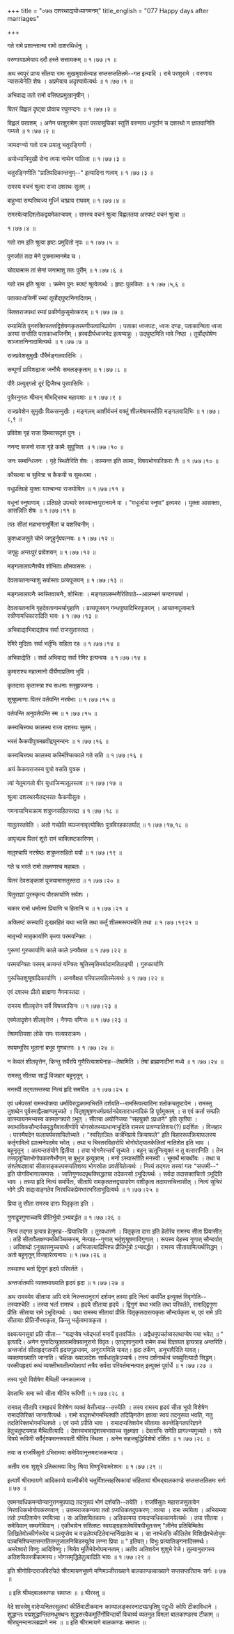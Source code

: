 +++
title = "०७७ दशरथाद्ययोध्यागमनम्"
title_english = "077 Happy days after marriages"

+++


गते रामे प्रशान्तात्मा रामो दाशरथिर्धनुः ।  

वरुणायाप्रमेयाय ददौ हस्ते ससायकम्  ॥  १।७७।१  ॥   

अथ स्वपुरं प्राप्य सीतया रामः सुखमुवासेत्याह सप्तसप्ततितमे--गत इत्यादि ।
रामे परशुरामे । वरुणाय न्यासत्वेनेति शेषः । अप्रमेयाय अदृश्यायेत्यर्थः
 ॥  १।७७।१  ॥   

  

अभिवाद्य ततो रामो वसिष्ठप्रमुखानृषीन् ।  

पितरं विह्वलं दृष्ट्वा प्रोवाच रघुनन्दनः  ॥  १।७७।२  ॥   

विह्वलं परवशम् । अनेन परशुरामेण कृतां परत्वसूचिकां स्तुतिं वरुणाय
धनुर्दानं च दशरथो न ज्ञातवानिति गम्यते  ॥  १।७७।२  ॥   

  

जामदग्न्यो गतो रामः प्रयातु चतुरङ्गिणी ।  

अयोध्याभिमुखी सेना त्वया नाथेन पालिता  ॥  १।७७।३  ॥   

चतुरङ्गिणीति "प्रातिपदिकान्तनुम्--" इत्यादिना णत्वम्  ॥  १।७७।३  ॥   

  

रामस्य वचनं श्रुत्वा राजा दशरथः सुतम् ।  

बाहुभ्यां सम्परिष्वज्य मूर्ध्नि चाघ्राय राघवम्  ॥  १।७७।४  ॥   

रामस्येत्यादिश्लोकद्वयमेकान्वयम् । रामस्य वचनं श्रुत्वा विह्वलतया
अस्पष्टं वचनं श्रुत्वा  ॥   

१।७७।४  ॥   

  

गतो राम इति श्रुत्वा हृष्टः प्रमुदितो नृपः  ॥  १।७७।५  ॥   

पुनर्जातं तदा मेने पुत्रमात्मानमेव च ।  

चोदयामास तां सेनां जगामाशु ततः पुरीम्  ॥  १।७७।६  ॥   

गतो राम इति श्रुत्वा । क्रमेण पुनः स्पष्टं श्रुत्वेत्यर्थः । हृष्टः
पुलकितः  ॥  १।७७।५,६  ॥   

  

पताकाध्वजिनीं रम्यां तूर्योद्घुष्टनिनादिताम् ।  

सिक्तराजपथां रम्यां प्रकीर्णकुसुमोत्कराम्  ॥  १।७७।७  ॥   

रम्यामिति पुनरुक्तिस्तत्तद्विशेषणकृतरमणीयत्वाभिप्रायेण । पताका ध्वजपटः,
ध्वजः दण्डः, पताकान्विता ध्वजा अस्यां सन्तीति पताकाध्वजिनीम् ।
ह्रस्वदीर्घध्वजभेद इत्यप्याहुः । उद्घुष्टमिति भावे निष्ठा ।
तूर्योद्घोषेण सञ्जातनिनादामित्यर्थः  ॥  १।७७।७  ॥   

  

राजप्रवेशसुमुखैः पौरैर्मङ्गलवादिभिः ।  

सम्पूर्णां प्राविशद्राजा जनौघैः समलङ्कृताम्  ॥  १।७७।८  ॥   

पौरैः प्रत्युद्गतो दूरं द्विजैश्च पुरवासिभिः ।  

पुत्रैरनुगतः श्रीमान् श्रीमद्भिश्च महायशाः  ॥  १।७७।९  ॥   

राजप्रवेशेन सुमुखैः विकसन्मुखैः । मङ्गलम् आशीर्वचनं वक्तुं
शीलमेषामस्तीति मङ्गलवादिभिः  ॥  १।७७।८,९  ॥   

  

प्रविवेश गृहं राजा हिमवत्सदृशं पुनः ।  

ननन्द सजनो राजा गृहे कामैः सुपूजितः  ॥  १।७७।१०  ॥   

जनः सम्बन्धिजनः । गृहे स्थितैरिति शेषः । काम्यन्त इति कामाः,
विषयभोगपरिकराः तैः  ॥  १।७७।१०  ॥   

  

कौसल्या च सुमित्रा च कैकयी च सुमध्यमा ।  

वधूप्रतिग्रहे युक्ता याश्चान्या राजयोषितः  ॥  १।७७।११  ॥   

वधूनां स्नुषाणाम् । प्रतिग्रहे उपचारे स्वस्वान्तःपुरानयने वा ।
"वधूर्जाया स्नुषा" इत्यमरः । युक्ता आसक्ताः, आसन्निति शेषः  ॥  १।७७।११
 ॥   

  

ततः सीतां महाभागामूर्मिलां च यशस्विनीम् ।  

कुशध्वजसुते चोभे जगृहुर्नृपपत्नयः  ॥  १।७७।१२  ॥   

जगृहुः अन्तःपुरं प्रावेशयन्  ॥  १।७७।१२  ॥   

  

मङ्गलालापनैश्चैव शोभिताः क्षौमवाससः ।  

देवतायतनान्याशु सर्वास्ताः प्रत्यपूजयन्  ॥  १।७७।१३  ॥   

मङ्गलालापनैः स्वस्तिवाचनैः, शोभिताः । मङ्गलालम्भनैरितिपाठे--आलम्भनं
चन्दनचर्चा ।  

देवतायतनानि गृहदेवतानामर्चागृहाणि । प्रत्यपूजयन् गन्धपुष्पादिभिरपूजयन् ।
आयतनपूजामात्रे स्त्रीणामधिकारादिति भावः  ॥  १।७७।१३  ॥   

  

अभिवाद्याभिवाद्यांश्च सर्वा राजसुतास्तदा ।  

रेमिरे मुदिताः सर्वा भर्तृभिः सहिता रहः  ॥  १।७७।१४  ॥   

अभिवाद्येति । सर्वा अभिवाद्य सर्वा रेमिर इत्यन्वयः  ॥  १।७७।१४  ॥   

  

कुमाराश्च महात्मानो वीर्येणाप्रतिमा भुवि ।  

कृतदाराः कृतास्त्रा श्च सधनाः ससुहृज्जनाः ।  

शुश्रूषमाणाः पितरं वर्तयन्ति नरर्षभाः  ॥  १।७७।१५  ॥   

वर्तयन्ति अनुवर्तयन्ति स्म  ॥  १।७७।१५  ॥   

  

कस्यचित्त्वथ कालस्य राजा दशरथः सुतम् ।  

भरतं कैकयीपुत्रमब्रवीद्रघुनन्दनः  ॥  १।७७।१६  ॥   

कस्यचित्त्वथ कालस्य कस्मिंश्चित्काले गते सति  ॥  १।७७।१६  ॥   

  

अयं केकयराजस्य पुत्रो वसति पुत्रक ।  

त्वां नेतुमागतो वीर युधाजिन्मातुलस्तव  ॥  १।७७।१७  ॥   

श्रुत्वा दशरथस्यैतद्भरतः कैकयीसुतः ।  

गमनायाभिचक्राम शत्रुघ्नसहितस्तदा  ॥  १।७७।१८  ॥   

मातुलस्तवेति । अतो गच्छेति व्यञ्जनावृत्त्योक्तिः पुत्रविरहकातर्यात्  ॥ 
१।७७।१७,१८  ॥   

  

आपृच्छ्य पितरं शूरो रामं चाक्लिष्टकारिणम् ।  

मातृ़श्चापि नरश्रेष्ठः शत्रुघ्नसहितो ययौ  ॥  १।७७।१९  ॥   

गते च भरते रामो लक्ष्मणश्च महाबलः ।  

पितरं देवसङ्काशं पूजयामासतुस्तदा  ॥  १।७७।२०  ॥   

पितुराज्ञां पुरस्कृत्य पौरकार्याणि सर्वशः ।  

चकार रामो धर्मात्मा प्रियाणि च हितानि च  ॥  १।७७।२१  ॥   

अक्लिष्टं कस्यापि दुःखरहितं यथा भवति तथा कर्तुं शीलमस्त्यस्येति तथा  ॥ 
१।७७।१९२१  ॥   

  

मातृभ्यो मातृकार्याणि कृत्वा परमयन्त्रितः ।  

गुरूणां गुरुकार्याणि काले काले ऽन्ववैक्षत  ॥  १।७७।२२  ॥   

परमयन्त्रितः परमम् अत्यन्तं यन्त्रितः श्रुतिस्मृतिमर्यादानतिलङ्घी ।
गुरुकार्याणि  

गुरूचितशुश्रूषादिकार्याणि । अन्ववैक्षत परिपालयतिस्मेत्यर्थः  ॥  १।७७।२२
 ॥   

  

एवं दशरथः प्रीतो ब्राह्मणा नैगमास्तदा ।  

रामस्य शीलवृत्तेन सर्वे विषयवासिनः  ॥  १।७७।२३  ॥   

एवमेतादृशेन शीलवृत्तेन । नैगमाः वणिजः  ॥  १।७७।२३  ॥   

  

तेषामतियशा लोके रामः सत्यपराक्रमः ।  

स्वयम्भूरिव भूतानां बभूव गुणवत्तरः  ॥  १।७७।२४  ॥   

न केवलं शीलवृत्तेन, किन्तु सर्वैरपि गुणैरित्याशयेनाह--तेषामिति । तेषां
ब्राह्मणादीनां मध्ये  ॥  १।७७।२४  ॥   

  

रामस्तु सीतया सार्द्धं विजहार बहूनृतून् ।  

मनस्वी तद्गतस्तस्या नित्यं हृदि समर्पितः  ॥  १।७७।२५  ॥   

एवं धर्मपरतां रामस्योक्त्वा धर्माविरुद्धकामाभिरतिं
दर्शयति--रामस्त्वित्यादिना श्लोकचतुष्टयेन । रामस्तु तुशब्देन
पूर्वस्माद्वैलक्षण्यमुच्यते । पितृशुश्रूषणधर्मप्रवर्तनदेवताराधनादिकं हि
पूर्वमुक्तम् । स एवं कर्ता सम्प्रति वात्स्यायनमभ्यस्य कामतन्त्रपरो ऽभूत्
। सीतया अयोनिजया "सहयुक्ते ऽप्रधाने" इति तृतीया ।
स्वाभाविकसौन्दर्यसमृद्ध्यैवावतीर्णापि भोगस्रोतस्यप्रधानाभूदिति रामस्य
प्रावण्यातिशयः(?) प्रदर्शितः । विजहार । परस्मैपदेन फलापर्यवसायितोच्यते ।
"स्वरित़ञितः कर्त्रभिप्राये क्रियाफले" इति विहाररूपक्रियाफलस्य
कर्तृगामित्वे ह्यात्मनेपदमेव भवेत् । तथा च चिरतरविहारोपि
भोगोपोद्घातकेलितां नातिशेत इति भावः । बहूनृतून् । अत्यन्तसंयोगे द्वितीया
। तया भोगनैरन्तर्यं सूच्यते । बहून् ऋतूनित्युक्तं न तु वत्सरानिति । तेन
तत्तदृतूचितभोगोपकरणैर्भोगान् स बुभुज इत्युक्तम् । मनो ऽस्यास्तीति मनस्वी
। भूमार्थे मत्वर्थीयः । तथा च संश्लेषदशायां सीतासङ्कल्पमप्यतिशय्य
भोगस्रोतः प्रवर्तयितेत्यर्थः । नित्यं तद्गतः तस्यां गतः "सप्तमी--" इति
योगविभागात्समासः । जातिगुणवदपृथक्सिद्धतया तदेकरसो ऽभूदित्यर्थः । सर्वदा
तदासक्तचित्तो ऽभूदिति भावः । तस्या हृदि नित्यं समर्पितः, सीतापि
रामकृततत्तद्व्यापारेण वशीकृता तदायत्तचित्तासीत् । नित्यं सुचिरं भोगे ऽपि
सद्यःसङ्गतेव निरवधिकप्रेमभारभरिताभूदित्यर्थः  ॥  १।७७।२५  ॥   

  

प्रिया तु सीता रामस्य दाराः पितृकृता इति ।  

गुणाद्रूपगुणाच्चापि प्रीतिर्भूयो ऽभ्यवर्द्धत  ॥  १।७७।२६  ॥   

नित्यं तद्गत इत्यत्र हेतुमाह--प्रियात्विति । तुरवधारणे । पितृकृता दारा
इति हेतोरेव रामस्य सीता प्रियासीत् । तर्हि सीतावैलक्षण्यमकिञ्चित्करम्,
नेत्याह--गुणात् भर्तृशुश्रूषणादिगुणात् । रूपस्य देहस्य गुणात्
सौन्दर्यात् । अपिशब्दो ऽनुक्तसमुच्चयार्थः । अभिजात्यादिभिश्च
प्रीतिर्भूयो ऽभ्यवर्द्धत । रामस्य सीतायामित्यर्थसिद्धम् । अतो बहूनृतून्
विजहारेत्यन्वयः  ॥  १।७७।२६  ॥   

  

तस्याश्च भर्ता द्विगुणं हृदये परिवर्तते ।  

अन्तर्जातमपि व्यक्तमाख्याति हृदयं हृदा  ॥  १।७७।२७  ॥   

अथ रामस्येव सीताया अपि रामे निरन्तरानुरागं दर्शयन् तस्या हृदि नित्यं
समर्पित इत्युक्तं विवृणोति--तस्याश्चेति । तस्या भर्ता रामश्च । हृदये
सीताया हृदये । द्विगुणं यथा भवति तथा परिवर्तते, रामाद्द्विगुणा प्रीतिः
सीताया रामे ऽभूदित्यर्थः । यथा रामस्य सीतायां प्रीतिः पितृकृतदारत्वकृता
सौन्दर्यकृता च, एवं रामे ऽपि सीतायाः प्रीतिर्नोभयकृता, किन्तु
भर्तृत्वमात्रकृता ।  

वक्ष्यत्यनसूयां प्रति सीता-- "यद्यप्येष भवेद्भर्ता ममार्ये वृत्तवर्जितः
। अद्वैधमुपचर्तव्यस्तथाप्येष मया भवेत्  ॥ " इत्यादि। अनेन
गुणादित्युक्तरामविषयानुरागो विवृतः। एतादृशानुरागो रामेण कथं विज्ञायत
इत्यत्राह अन्तरिति। अन्तर्जातं सीताहृद्गतमपि हृदयगूढभावम्, अनुरागमिति
यावत्। हृदा तर्केण, अनुभावैरिति यावत्। व्यक्तमाख्याति जानाति। चक्षिङः
ख्याञादेशः सार्वधातुकेऽप्यार्षः। तस्य दर्शनार्थत्वं चख्युरित्यादौ
सिद्धम्। परकीयहृदयं कथं व्यक्तीभवतीत्यपेक्षायां तत्रैव सर्वदा
परिवर्तमानत्वात् इत्युक्तं पूर्वार्धे  ॥  १।७७।२७  ॥   

  

तस्य भूयो विशेषेण मैथिली जनकात्मजा ।  

देवताभिः समा रूपे सीता श्रीरिव रूपिणी  ॥  १।७७।२८  ॥   

रामवत् सीतापि रामहृदयं विशेषेण व्यक्तं वेत्तीत्याह--तस्येति । तस्य
रामस्य हृदयं सीता भूयो विशेषेण रामादतिरिक्तं जानातीत्यर्थः । रामो
यादृशभोगमभिलषति तदिङ्गितेन ज्ञात्वा स्वयं तदनुरूपा भवति, नतु
तदतिरिक्तभोगमभिलषते । एवं रामो ऽपीति भावः । रामादप्यतिशयेन सीतायाः
कान्तेङ्गितपरिज्ञाने हेतुचतुष्टयमाह मैथिलीत्यादि ।
देशस्वभावाद्वंशस्वभावाच्च सूक्ष्मज्ञा । देवताभिः समेति प्रागल्भ्यमुच्यते
। रूपे विषये रूपिणी सर्वैर्दृश्यमानरूपवती श्रीरिव स्थिता । अनेन
सहजबुद्धिविशेषो दर्शितः  ॥  १।७७।२८  ॥   

  

तया स राजर्षिसुतो ऽभिरामया समेयिवानुत्तमराजकन्यया ।  

अतीव रामः शुशुभे ऽतिकामया विभुः श्रिया विष्णुरिवामरेश्वरः  ॥  १।७७।२९
 ॥   

इत्यार्षे श्रीरामायणे आदिकाव्ये वाल्मीकीये चतुर्विंशत्सहस्रिकायां
संहितायां श्रीमद्बालकाण्डे सप्तसप्ततितमः सर्गः  ॥  ७७  ॥   

एवमनवधिकमन्योन्यानुरागमुपपाद्य तदनुरूपं भोगं दर्शयति--तयेति ।
राजर्षिसुतः महाराजसुतत्वेन निरवधिकभोगोपकरणवान् । उत्तमराजकन्यया ततो
ऽप्यधिकतदुपकरण्ावत्या । रामः रमयिता । अभिरामया ततो ऽप्यतिशयेन रमयित्र्या
। सः अतिशयितकामः । अतिकामया रामादप्यधिककामयेत्यर्थः । तया सीतया ।
समेयिवान् सम्यगेयिवान् । एकीभावेन संश्लिष्टः
स्वयङ्ग्रहाश्लेषविषयीभूतःसन् "लीनेव प्रतिबिम्बितेव लिखितेवोत्कीर्णरूपेव
च प्रत्युप्तेव च वज्रलेपघटितेवान्तर्निखातेव च । सा नश्चेतसि कीलितेव
विशिखैश्चेतोभुवः पञ्चभिश्चिन्तासन्ततितन्तुजालनिबिडस्यूतेव लग्ना प्रिया
 ॥ " इतिवत्। विभुः प्रत्यालिङ्गनादिसमर्थः। अमरेश्वरो विष्णुः आदिविष्णुः।
श्रियेव मूर्तिभेदेनोपमानत्वम्। अतीव अतिशयेन शुशुभे रेजे। तुल्यानुरागस्य
अतिशयितस्त्रीकामस्य। भोगसमृद्धिहेतुत्वादिति भावः  ॥  १।७७।२९  ॥   

इति श्रीगोविन्दराजविरचिते श्रीरामायणभूषणे मणिमञ्जीराख्याने
बालकाण्डव्याख्याने सप्तसप्ततितमः सर्गः  ॥  ७७  ॥   

 ॥  इति श्रीमद्बालकाण्डः समाप्तः  ॥   ॥  श्रीरस्तु  ॥   

वेदे शास्त्रेषु वादेप्यनितरसुलभां कीर्तिमाटीकमानः
काव्यालङ्कारनाट्यप्रभृतिषु पटुधीः कोपि टीकाविधाने । शुद्धान्तः
पद्मशुद्धान्तितमधुमथनः शुद्धसत्त्वैकमूर्तिर्गोविन्दार्यो विचार्य्य
व्यतनुत विमलां बालकाण्डस्य टीकाम्  ॥  श्रीरघुनन्दनपरब्रह्मणे नमः  ॥  ॥  इति
श्रीरामायणे बालकाण्डः समाप्तः  ॥   

  


